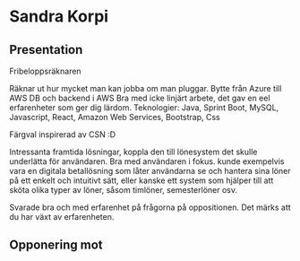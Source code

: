# Sandra Korpi

## Presentation

Fribeloppsräknaren

Räknar ut hur mycket man kan jobba om man pluggar.
Bytte från Azure till AWS
DB och backend i AWS
Bra med icke linjärt arbete, det gav en eel erfarenheter som ger dig lärdom.
Teknologier: 
	Java, Sprint Boot, MySQL, Javascript, React, Amazon Web Services, Bootstrap, Css

Färgval inspirerad av CSN :D

Intressanta framtida lösningar, koppla den till lönesystem det skulle underlätta för användaren. Bra med användaren i fokus. kunde exempelvis vara en digitala betallösning som låter användarna se och hantera sina löner på ett enkelt och intuitivt sätt, eller kanske ett system som hjälper till att sköta olika typer av löner, såsom timlöner, semesterlöner osv. 

Svarade bra och med erfarenhet på frågorna på oppositionen. Det märks att du har växt av erfarenheten.

## Opponering mot 